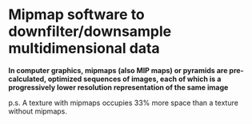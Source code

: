 #  Mipmap software to downfilter/downsample multidimensional data

**In computer graphics, mipmaps (also MIP maps) or pyramids are pre-calculated, optimized sequences of images, each of which is a progressively lower resolution representation of the same image** 

p.s. A texture with mipmaps occupies 33% more space than a texture without mipmaps. 
